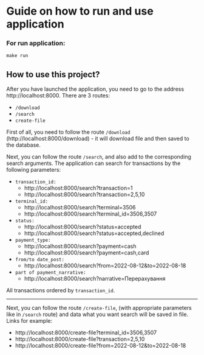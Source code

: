 #  Guide on how to run and use application



### For run application:
```
make run
```

## How to use this project?
After you have launched the application, 
you need to go to the address 
http://localhost:8000. There are 3 routes:

* `/download`
* `/search`
* `create-file`

First of all, you need to follow the route `/download` (http://localhost:8000/download) - it will download
file and then saved to the database.

Next, you can follow the route `/search`, and also add to the corresponding search arguments.
The application can search for transactions by the following parameters:
* `transaction_id:`
  * http://localhost:8000/search?transaction=1
  * http://localhost:8000/search?transaction=2,5,10
* `terminal_id:`
    * http://localhost:8000/search?terminal=3506
    * http://localhost:8000/search?terminal_id=3506,3507
* `status:`
    * http://localhost:8000/search?status=accepted
    * http://localhost:8000/search?status=accepted,declined
* `payment_type:`
    * http://localhost:8000/search?payment=cash
    * http://localhost:8000/search?payment=cash,card
* `from/to date_post:`
  * http://localhost:8000/search?from=2022-08-12&to=2022-08-18
* `part of payment_narrative:`
    * http://localhost:8000/search?narrative=Перерахування


All transactions ordered by `transaction_id`.
___
Next, you can follow the route `/create-file`, (with appropriate parameters like in `/search` route) and data what you 
want search will be saved in file. Links for example:
* http://localhost:8000/create-file?terminal_id=3506,3507
* http://localhost:8000/create-file?transaction=2,5,10
* http://localhost:8000/create-file?from=2022-08-12&to=2022-08-18
